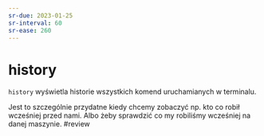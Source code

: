 ```yaml
---
sr-due: 2023-01-25
sr-interval: 60
sr-ease: 260
---
```


# history
`history` wyświetla historie wszystkich komend uruchamianych w terminalu. 

Jest to szczególnie przydatne kiedy chcemy zobaczyć np. kto co robił wcześniej przed nami. Albo żeby sprawdzić co my robiliśmy wcześniej na danej maszynie.
#review